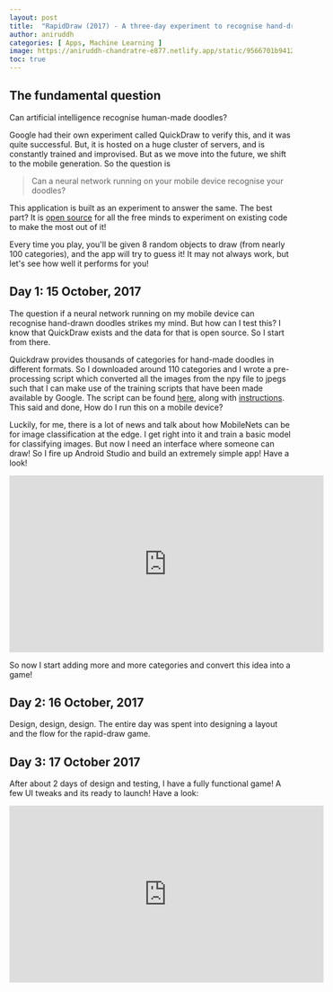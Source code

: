 ```yaml
---
layout: post
title:  "RapidDraw (2017) - A three-day experiment to recognise hand-drawn doodles using a mobile neural net"
author: aniruddh
categories: [ Apps, Machine Learning ]
image: https://aniruddh-chandratre-e877.netlify.app/static/9566701b941243f35510cd8abf7b470f/57198/22550499_2091868827505708_6858246366187950784_o.jpg
toc: true
---
```



## The fundamental question
Can artificial intelligence recognise human-made doodles?

Google had their own experiment called QuickDraw to verify this, and it was quite successful. But, it is hosted on a huge cluster of servers, and is constantly trained and improvised. But as we move into the future, we shift to the mobile generation. So the question is

> Can a neural network running on your mobile device recognise your doodles?

This application is built as an experiment to answer the same. The best part? It is [open source](https://github.com/C-Aniruddh/RapidDraw) for all the free minds to experiment on existing code to make the most out of it!

Every time you play, you'll be given 8 random objects to draw (from nearly 100 categories), and the app will try to guess it! It may not always work, but let's see how well it performs for you!

## Day 1: 15 October, 2017
The question if a neural network running on my mobile device can recognise hand-drawn doodles strikes my mind. But how can I test this? I know that QuickDraw exists and the data for that is open source. So I start from there.

Quickdraw provides thousands of categories for hand-made doodles in different formats. So I downloaded around 110 categories and I wrote a pre-processing script which converted all the images from the npy file to jpegs such that I can make use of the training scripts that have been made available by Google. The script can be found [here](https://github.com/C-Aniruddh/RapidDraw/tree/in-dev/processing), along with [instructions](https://github.com/C-Aniruddh/RapidDraw/blob/in-dev/processing/process_all.py). This said and done, How do I run this on a mobile device?

Luckily, for me, there is a lot of news and talk about how MobileNets can be for image classification at the edge. I get right into it and train a basic model for classifying images. But now I need an interface where someone can draw! So I fire up Android Studio and build an extremely simple app! Have a look!

<iframe width="560" height="315" src="https://www.youtube.com/embed/nOrEPy8cWyU" frameborder="0" allow="accelerometer; autoplay; clipboard-write; encrypted-media; gyroscope; picture-in-picture" allowfullscreen></iframe>

So now I start adding more and more categories and convert this idea into a game!

## Day 2: 16 October, 2017
Design, design, design. The entire day was spent into designing a layout and the flow for the rapid-draw game. 

## Day 3: 17 October 2017
After about 2 days of design and testing, I have a fully functional game! A few UI tweaks and its ready to launch! Have a look: 

<iframe width="560" height="315" src="https://www.youtube.com/embed/l3oKXSOqCZk" frameborder="0" allow="accelerometer; autoplay; clipboard-write; encrypted-media; gyroscope; picture-in-picture" allowfullscreen></iframe>

